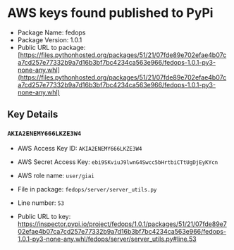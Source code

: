 # AWS keys found published to PyPi

* Package Name: fedops
* Package Version: 1.0.1
* Public URL to package: [https://files.pythonhosted.org/packages/51/21/07fde89e702efae4b07ca7cd257e77332b9a7d16b3bf7bc4234ca563e966/fedops-1.0.1-py3-none-any.whl](https://files.pythonhosted.org/packages/51/21/07fde89e702efae4b07ca7cd257e77332b9a7d16b3bf7bc4234ca563e966/fedops-1.0.1-py3-none-any.whl)

## Key Details

### `AKIA2ENEMY666LKZE3W4`

* AWS Access Key ID: `AKIA2ENEMY666LKZE3W4`
* AWS Secret Access Key: `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` 
* AWS role name: `user/giai`
* File in package: `fedops/server/server_utils.py`
* Line number: `53`

* Public URL to key: https://inspector.pypi.io/project/fedops/1.0.1/packages/51/21/07fde89e702efae4b07ca7cd257e77332b9a7d16b3bf7bc4234ca563e966/fedops-1.0.1-py3-none-any.whl/fedops/server/server_utils.py#line.53



